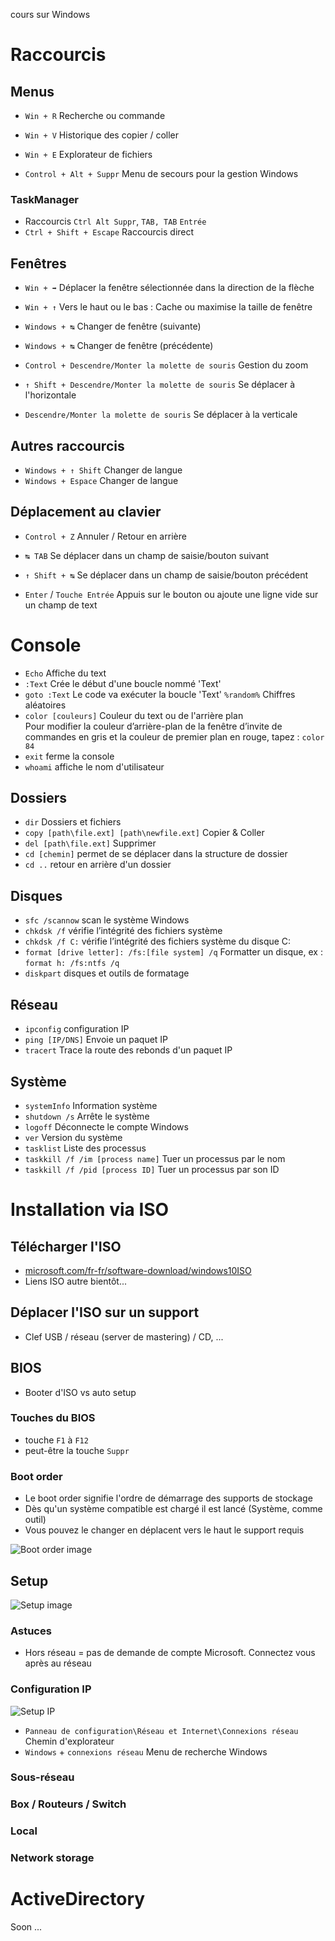 cours sur Windows

# Raccourcis
## Menus
- `Win + R` Recherche ou commande
- `Win + V` Historique des copier / coller
- `Win + E` Explorateur de fichiers

- `Control + Alt + Suppr` Menu de secours pour la gestion Windows

### TaskManager
- Raccourcis `Ctrl Alt Suppr`, `TAB, TAB` `Entrée`
- `Ctrl + Shift + Escape` Raccourcis direct

## Fenêtres
- `Win + ➡` Déplacer la fenêtre sélectionnée dans la direction de la flèche
- `Win + ↑` Vers le haut ou le bas : Cache ou maximise la taille de fenêtre

- `Windows + ↹` Changer de fenêtre (suivante)
- `Windows + ↹` Changer de fenêtre (précédente)

- `Control + Descendre/Monter la molette de souris` Gestion du zoom

- `↑ Shift + Descendre/Monter la molette de souris` Se déplacer à l'horizontale
- `Descendre/Monter la molette de souris` Se déplacer à la verticale

## Autres raccourcis
- `Windows + ↑ Shift` Changer de langue
- `Windows + Espace` Changer de langue

## Déplacement au clavier
- `Control + Z` Annuler / Retour en arrière

- `↹ TAB` Se déplacer dans un champ de saisie/bouton suivant
- `↑ Shift + ↹` Se déplacer dans un champ de saisie/bouton précédent

- `Enter` / `Touche Entrée` Appuis sur le bouton ou ajoute une ligne vide sur un champ de text

# Console
- `Echo` Affiche du text
- `:Text` Crée le début d'une boucle nommé 'Text'
- `goto :Text` Le code va exécuter la boucle 'Text'
`%random%` Chiffres aléatoires
- `color [couleurs]` Couleur du text ou de l'arrière plan  
Pour modifier la couleur d’arrière-plan de la fenêtre d’invite de commandes en gris et la couleur de premier plan en rouge, tapez : `color 84`
- `exit` ferme la console
- `whoami` affiche le nom d'utilisateur

## Dossiers
- `dir` Dossiers et fichiers
- `copy [path\file.ext] [path\newfile.ext]` Copier & Coller
- `del [path\file.ext]` Supprimer
- `cd [chemin]` permet de se déplacer dans la structure de dossier
- `cd ..` retour en arrière d'un dossier

## Disques
- `sfc /scannow` scan le système Windows
- `chkdsk /f` vérifie l’intégrité des fichiers système
- `chkdsk /f C:` vérifie l’intégrité des fichiers système du disque C:
- `format [drive letter]: /fs:[file system] /q` Formatter un disque, ex : `format h: /fs:ntfs /q`
- `diskpart` disques et outils de formatage

## Réseau
- `ipconfig` configuration IP
- `ping [IP/DNS]` Envoie un paquet IP
- `tracert` Trace la route des rebonds d'un paquet IP

## Système
- `systemInfo` Information système
- `shutdown /s` Arrête le système
- `logoff` Déconnecte le compte Windows
- `ver` Version du système
- `tasklist` Liste des processus
- `taskkill /f /im [process name]` Tuer un processus par le nom
- `taskkill /f /pid [process ID]` Tuer un processus par son ID

# Installation via ISO
## Télécharger l'ISO
- [microsoft.com/fr-fr/software-download/windows10ISO](https://www.microsoft.com/fr-fr/software-download/windows10ISO)
- Liens ISO autre bientôt...

## Déplacer l'ISO sur un support
- Clef USB / réseau (server de mastering) / CD, ...

## BIOS
- Booter d'ISO vs auto setup

### Touches du BIOS
- touche `F1` à `F12`
- peut-être la touche `Suppr`

### Boot order
- Le boot order signifie l'ordre de démarrage des supports de stockage
- Dès qu'un système compatible est chargé il est lancé (Système, comme outil)
- Vous pouvez le changer en déplacent vers le haut le support requis

![Boot order image](https://www.intel.com/content/dam/support/us/en/images/server-products/59753_image1.png)

## Setup
![Setup image](https://user.oc-static.com/upload/2021/05/18/1621371554096_image21.png)

### Astuces
- Hors réseau = pas de demande de compte Microsoft.  Connectez vous après au réseau

### Configuration IP
![Setup IP](https://github.com/GHub-fr/.github/assets/84735589/6bc12b12-09f0-4842-833e-3162fb8fb3fe)

- `Panneau de configuration\Réseau et Internet\Connexions réseau` Chemin d'explorateur
- `Windows` + `connexions réseau` Menu de recherche Windows

### Sous-réseau

### Box / Routeurs / Switch

### Local

### Network storage

# ActiveDirectory
Soon ...

